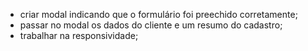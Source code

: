 * criar modal indicando que o formulário foi preechido corretamente;
* passar no modal os dados do cliente e um resumo do cadastro;
* trabalhar na responsividade;